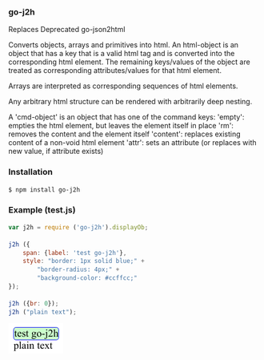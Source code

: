  
### go-j2h 

Replaces Deprecated go-json2html

Converts objects, arrays and primitives into html. An html-object is 
an object that has a key that is a valid html tag and is converted into 
the corresponding html element. The remaining keys/values of the object 
are treated as corresponding attributes/values for that html element. 

Arrays are interpreted as corresponding sequences of html elements. 

Any arbitrary html structure can be rendered with arbitrarily deep nesting. 

A 'cmd-object' is an object that has one of the command keys: 
    'empty': empties the html element, but leaves the element itself in place
    'rm': removes the content and the element itself
    'content': replaces existing content of a non-void html element 
    'attr': sets an attribute (or replaces with new value, if attribute exists)

### Installation
```shell
$ npm install go-j2h
```

### Example (test.js)

```js
var j2h = require ('go-j2h').displayOb;

j2h ({
    span: {label: 'test go-j2h'}, 
    style: "border: 1px solid blue;" +
        "border-radius: 4px;" +
        "background-color: #ccffcc;"
});

j2h ({br: 0});
j2h ("plain text");
```
![rendered](https://raw.githubusercontent.com/tgregoneil/go-j2h/master/testGoJ2H.png)


